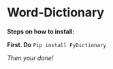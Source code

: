 # Word-Dictionary


**Steps on how to install:**


**First. Do** `Pip install PyDictionary`



*Then your done!*
